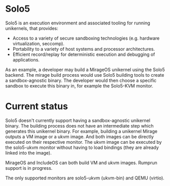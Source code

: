 # Solo5

Solo5 is an execution environment and associated tooling for running
unikernels, that provides:

* Access to a variety of secure sandboxing technologies (e.g. hardware
  virtualization, seccomp).
* Portability to a variety of host systems and processor
  architectures.
* Efficient record/replay for deterministic execution and debugging of
  applications.

As an example, a developer may build a MirageOS unikernel using the Solo5
backend.  The mirage build process would use Solo5 building tools to create
a sandbox-agnostic binary. The developer would then choose a specific
sandbox to execute this binary in, for example the Solo5-KVM monitor.

# Current status


Solo5 doesn't currently support having a sandbox-agnostic unikernel binary. The
building process does not have an intermediate step which generates this
unikernel binary. For example, building a unikernel Mirage outputs a VM image
or a ukvm image. And both images can be directly executed on their respective
monitor. The ukvm image can be executed by the solo5-ukvm monitor without
having to load bindings (they are already linked into the image).

MirageOS and IncludeOS can both build VM and ukvm images. Rumprun support is in
progress.

The only supported monitors are solo5-ukvm (ukvm-bin) and QEMU (virtio).

